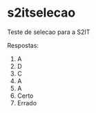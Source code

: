 # s2itselecao
Teste de selecao para a S2IT

Respostas:
1) A
2) D
3) C
4) A
5) A
6) Certo
7) Errado

